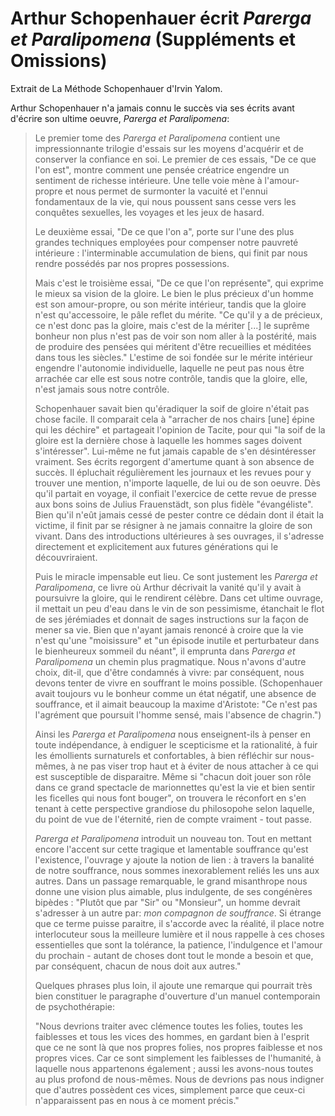 # Arthur Schopenhauer écrit _Parerga et Paralipomena_ (Suppléments et Omissions)
Extrait de La Méthode Schopenhauer d'Irvin Yalom.

Arthur Schopenhauer n'a jamais connu le succès via ses écrits avant d'écrire son ultime oeuvre, _Parerga et Paralipomena_:

> Le premier tome des _Parerga et Paralipomena_ contient une impressionnante trilogie d'essais sur les moyens d'acquérir et de conserver la confiance en soi. Le premier de ces essais, "De ce que l'on est", montre comment une pensée créatrice engendre un sentiment de richesse intérieure. Une telle voie mène à l'amour-propre et nous permet de surmonter la vacuité et l'ennui fondamentaux de la vie, qui nous poussent sans cesse vers les conquêtes sexuelles, les voyages et les jeux de hasard.
> 
> Le deuxième essai, "De ce que l'on a", porte sur l'une des plus grandes techniques employées pour compenser notre pauvreté intérieure : l'interminable accumulation de biens, qui finit par nous rendre possédés par nos propres possessions.
> 
> Mais c'est le troisième essai, "De ce que l'on représente", qui exprime le mieux sa vision de la gloire. Le bien le plus précieux d'un homme est son amour-propre, ou son mérite intérieur, tandis que la gloire n'est qu'accessoire, le pâle reflet du mérite. "Ce qu'il y a de précieux, ce n'est donc pas la gloire, mais c'est de la mériter [...] le suprême bonheur non plus n'est pas de voir son nom aller à la postérité, mais de produire des pensées qui méritent d'être recueillies et méditées dans tous les siècles." L'estime de soi fondée sur le mérite intérieur engendre l'autonomie individuelle, laquelle ne peut pas nous être arrachée car elle est sous notre contrôle, tandis que la gloire, elle, n'est jamais sous notre contrôle.
> 
> Schopenhauer savait bien qu'éradiquer la soif de gloire n'était pas chose facile. Il comparait cela à "arracher de nos chairs [une] épine qui les déchire" et partageait l'opinion de Tacite, pour qui "la soif de la gloire est la dernière chose à laquelle les hommes sages doivent s'intéresser". Lui-même ne fut jamais capable de s'en désintéresser vraiment. Ses écrits regorgent d'amertume quant à son absence de succès. Il épluchait régulièrement les journaux et les revues pour y trouver une mention, n'importe laquelle, de lui ou de son oeuvre. Dès qu'il partait en voyage, il confiait l'exercice de cette revue de presse aux bons soins de Julius Frauenstädt, son plus fidèle "évangéliste". Bien qu'il n'eût jamais cessé de pester contre ce dédain dont il était la victime, il finit par se résigner à ne jamais connaitre la gloire de son vivant. Dans des introductions ultérieures à ses ouvrages, il s'adresse directement et explicitement aux futures générations qui le découvriraient.
> 
> Puis le miracle impensable eut lieu. Ce sont justement les _Parerga et Paralipomena_, ce livre où Arthur décrivait la vanité qu'il y avait à poursuivre la gloire, qui le rendirent célèbre. Dans cet ultime ouvrage, il mettait un peu d'eau dans le vin de son pessimisme, étanchait le flot de ses jérémiades et donnait de sages instructions sur la façon de mener sa vie. Bien que n'ayant jamais renoncé à croire que la vie n'est qu'une "moisissure" et "un épisode inutile et perturbateur dans le bienheureux sommeil du néant", il emprunta dans _Parerga et Paralipomena_ un chemin plus pragmatique. Nous n'avons d'autre choix, dit-il, que d'être condamnés à vivre: par conséquent, nous devons tenter de vivre en souffrant le moins possible. (Schopenhauer avait toujours vu le bonheur comme un état négatif, une absence de souffrance, et il aimait beaucoup la maxime d'Aristote: "Ce n'est pas l'agrément que poursuit l'homme sensé, mais l'absence de chagrin.")
> 
> Ainsi les _Parerga et Paralipomena_ nous enseignent-ils à penser en toute indépendance, à endiguer le scepticisme et la rationalité, à fuir les émollients surnaturels et confortables, à bien réfléchir sur nous-mêmes, à ne pas viser trop haut et à éviter de nous attacher à ce qui est susceptible de disparaitre. Même si "chacun doit jouer son rôle dans ce grand spectacle de marionnettes qu'est la vie et bien sentir les ficelles qui nous font bouger", on trouvera le réconfort en s'en tenant à cette perspective grandiose du philosopohe selon laquelle, du point de vue de l'éternité, rien de compte vraiment - tout passe.
> 
> _Parerga et Paralipomena_ introduit un nouveau ton. Tout en mettant encore l'accent sur cette tragique et lamentable souffrance qu'est l'existence, l'ouvrage y ajoute la notion de lien : à travers la banalité de notre souffrance, nous sommes inexorablement reliés les uns aux autres. Dans un passage remarquable, le grand misanthrope nous donne une vision plus aimable, plus indulgente, de ses congénères bipèdes : "Plutôt que par "Sir" ou "Monsieur", un homme devrait s'adresser à un autre par: _mon compagnon de souffrance_. Si étrange que ce terme puisse paraitre, il s'accorde avec la réalité, il place notre interlocuteur sous la meilleure lumière et il nous rappelle à ces choses essentielles que sont la tolérance, la patience, l'indulgence et l'amour du prochain - autant de choses dont tout le monde a besoin et que, par conséquent, chacun de nous doit aux autres."
> 
> Quelques phrases plus loin, il ajoute une remarque qui pourrait très bien constituer le paragraphe d'ouverture d'un manuel contemporain de psychothérapie:
> 
> "Nous devrions traiter avec clémence toutes les folies, toutes les faiblesses et tous les vices des hommes, en gardant bien à l'esprit que ce ne sont là que nos propres folies, nos propres faiblesse et nos propres vices. Car ce sont simplement les faiblesses de l'humanité, à laquelle nous appartenons également ; aussi les avons-nous toutes au plus profond de nous-mêmes. Nous de devrions pas nous indigner que d'autres possèdent ces vices, simplement parce que ceux-ci n'apparaissent pas en nous à ce moment précis."
